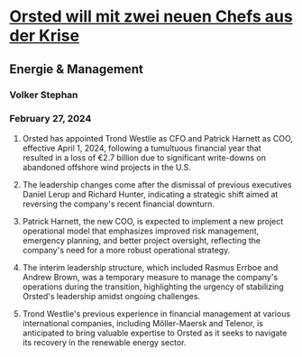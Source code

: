 # [Orsted will mit zwei neuen Chefs aus der Krise](https://advance.lexis.com/api/document?collection=news&id=urn:contentItem:6BF1-XK11-JBK3-N180-00000-00&context=1519360)
## Energie & Management
### Volker Stephan
### February 27, 2024

1. Orsted has appointed Trond Westlie as CFO and Patrick Harnett as COO, effective April 1, 2024, following a tumultuous financial year that resulted in a loss of €2.7 billion due to significant write-downs on abandoned offshore wind projects in the U.S.

2. The leadership changes come after the dismissal of previous executives Daniel Lerup and Richard Hunter, indicating a strategic shift aimed at reversing the company's recent financial downturn.

3. Patrick Harnett, the new COO, is expected to implement a new project operational model that emphasizes improved risk management, emergency planning, and better project oversight, reflecting the company's need for a more robust operational strategy.

4. The interim leadership structure, which included Rasmus Errboe and Andrew Brown, was a temporary measure to manage the company's operations during the transition, highlighting the urgency of stabilizing Orsted's leadership amidst ongoing challenges.

5. Trond Westlie's previous experience in financial management at various international companies, including Möller-Maersk and Telenor, is anticipated to bring valuable expertise to Orsted as it seeks to navigate its recovery in the renewable energy sector.